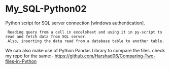 # My_SQL-Python02
Python script for SQL server connection [windows authentication]. 
         
     Reading query from a cell in excelsheet and using it in py-script to read and fetch data from SQL server.
     Also, inserting the data read from a database table to another table.

We cab also make use of Python Pandas Library to compare the files.
         check my repo for the same:- 
         https://github.com/Harshad06/Comparing-Two-files-in-Python
